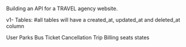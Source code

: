 
Building an API for a TRAVEL agency website.

v1-
Tables:
#all tables will have a created_at, updated_at and deleted_at column

User
Parks
Bus
Ticket
Cancellation
Trip
Billing
seats
states 